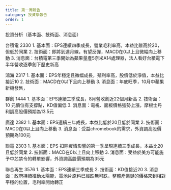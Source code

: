 ```yaml
---
title: 第一周報告
category: 投資學報告
order: 1
---
```


投資分析（基本面、技術面、消息面）	

台積電 2330	1.	基本面：EPS連續四季成長，營業毛利率高，本益比雖高於20，但低於同業 
2.	技術面：即將到達月線，有望反彈，MACD在0以上且微幅向上移動
3.	消息面：台積電第三季開始為蘋果量產5奈米A14處理器，法人看好台積電下半年營收逐季創下歷史新高

鴻海 2317	1.	基本面：EPS年穩定且微幅成長，殖利率高，股價低於淨值，本益比接近10
2.	技術面：MACD在0以下且向上移動
3.	消息面：年底旺季，10月中蘋果新機發售，

群創 1444	1.	基本面：EPS連續三季成長，8月營收創近22個月新高
2.	技術面：10 元價位有支撐點，KD值偏低
3.	消息面：電視、面板價格強勢上漲，摩根士丹利調高股價預期為13.5元

廣達 2382	1.	基本面：EPS連續三年成長，本益比低於20且低於同業
2.	技術面：MACD在0以上且向上移動
3.	消息面：受益chromebook的需求，外資調高股價預期為100元

聯電 2303	1.	基本面：EPS 扣除疫情影響的第一季呈現連續三季成長，本益比20且低於同業
2.	技術面：MACD在0以上且向上移動
3.	消息面：受益於美方可能施予中芯禁令的轉單影響，外資調高股價預期為35元

聯合再生 3576	1.	基本面：EPS連續三季成長
2.	技術面：KD值接近20
3.	消息面：政府持續推動太陽能，電池片原料已經跌無可跌，整體產業鏈的價格來到相對平穩的位置，毛利率開始轉正
